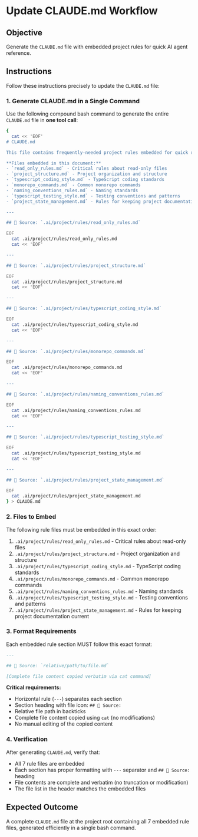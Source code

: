 # Update CLAUDE.md Workflow

## Objective

Generate the `CLAUDE.md` file with embedded project rules for quick AI agent reference.

## Instructions

Follow these instructions precisely to update the `CLAUDE.md` file:

### 1. Generate CLAUDE.md in a Single Command

Use the following compound bash command to generate the entire `CLAUDE.md` file in **one tool call**:

```bash
{
  cat << 'EOF'
# CLAUDE.md

This file contains frequently-needed project rules embedded for quick reference. These rules are copied verbatim from `.ai/project/rules/` to minimize tool calls during common tasks.

**Files embedded in this document:**
- `read_only_rules.md` - Critical rules about read-only files
- `project_structure.md` - Project organization and structure
- `typescript_coding_style.md` - TypeScript coding standards
- `monorepo_commands.md` - Common monorepo commands
- `naming_conventions_rules.md` - Naming standards
- `typescript_testing_style.md` - Testing conventions and patterns
- `project_state_management.md` - Rules for keeping project documentation current

---

## 📄 Source: `.ai/project/rules/read_only_rules.md`

EOF
  cat .ai/project/rules/read_only_rules.md
  cat << 'EOF'

---

## 📄 Source: `.ai/project/rules/project_structure.md`

EOF
  cat .ai/project/rules/project_structure.md
  cat << 'EOF'

---

## 📄 Source: `.ai/project/rules/typescript_coding_style.md`

EOF
  cat .ai/project/rules/typescript_coding_style.md
  cat << 'EOF'

---

## 📄 Source: `.ai/project/rules/monorepo_commands.md`

EOF
  cat .ai/project/rules/monorepo_commands.md
  cat << 'EOF'

---

## 📄 Source: `.ai/project/rules/naming_conventions_rules.md`

EOF
  cat .ai/project/rules/naming_conventions_rules.md
  cat << 'EOF'

---

## 📄 Source: `.ai/project/rules/typescript_testing_style.md`

EOF
  cat .ai/project/rules/typescript_testing_style.md
  cat << 'EOF'

---

## 📄 Source: `.ai/project/rules/project_state_management.md`

EOF
  cat .ai/project/rules/project_state_management.md
} > CLAUDE.md
```

### 2. Files to Embed

The following rule files must be embedded in this exact order:

1. `.ai/project/rules/read_only_rules.md` - Critical rules about read-only files
2. `.ai/project/rules/project_structure.md` - Project organization and structure
3. `.ai/project/rules/typescript_coding_style.md` - TypeScript coding standards
4. `.ai/project/rules/monorepo_commands.md` - Common monorepo commands
5. `.ai/project/rules/naming_conventions_rules.md` - Naming standards
6. `.ai/project/rules/typescript_testing_style.md` - Testing conventions and patterns
7. `.ai/project/rules/project_state_management.md` - Rules for keeping project documentation current

### 3. Format Requirements

Each embedded rule section MUST follow this exact format:

```markdown
---

## 📄 Source: `relative/path/to/file.md`

[Complete file content copied verbatim via cat command]
```

**Critical requirements:**
- Horizontal rule (`---`) separates each section
- Section heading with file icon: `## 📄 Source:`
- Relative file path in backticks
- Complete file content copied using `cat` (no modifications)
- No manual editing of the copied content

### 4. Verification

After generating `CLAUDE.md`, verify that:
- All 7 rule files are embedded
- Each section has proper formatting with `---` separator and `## 📄 Source:` heading
- File contents are complete and verbatim (no truncation or modification)
- The file list in the header matches the embedded files

## Expected Outcome

A complete `CLAUDE.md` file at the project root containing all 7 embedded rule files, generated efficiently in a single bash command.
